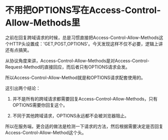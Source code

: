 # 不用把OPTIONS写在Access-Control-Allow-Methods里



之前在回复跨域请求的时候，总是习惯直接把Access-Control-Allow-Methods这个HTTP头设置成：'GET,POST,OPTIONS'。今天发现这样不仅不必要，逻辑上讲还有点搞笑。

从协议角度来讲，Access-Control-Allow-Methods是对Access-Control-Request-Method的直接回应，而后者只有OPTIONS请求会发。

所以Access-Control-Allow-Method就是和OPTIONS请求配套使用的。

这引出两个结论：

1. 并不是所有的跨域请求都需要回复Access-Control-Allow-Methods，只有OPTIONS需要你回复这个。

2. 不同于其他跨域请求，OPTIONS永远都不会被浏览器阻止。

所以在服务端，更合适的做法是检测一下请求的方法，然后根据需要决定是否回复Access-Control-Allow-Method这个头。

